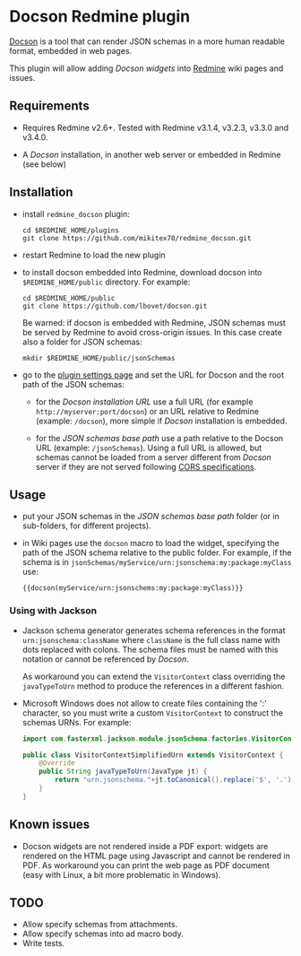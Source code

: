 # Docson Redmine plugin

[Docson](https://github.com/lbovet/docson) is a tool that can render JSON schemas in a more human readable format, embedded in web pages.

This plugin will allow adding *Docson widgets* into [Redmine](http://www.redmine.org/) wiki pages and issues.

## Requirements

- Requires Redmine v2.6+. Tested with Redmine v3.1.4, v3.2.3, v3.3.0 and v3.4.0.

- A *Docson* installation, in another web server or embedded in Redmine (see below)

## Installation

- install `redmine_docson` plugin:

  ```
  cd $REDMINE_HOME/plugins
  git clone https://github.com/mikitex70/redmine_docson.git
  ```

- restart Redmine to load the new plugin

- to install docson embedded into Redmine, download docson into `$REDMINE_HOME/public` directory. For example:

  ```
  cd $REDMINE_HOME/public
  git clone https://github.com/lbovet/docson.git
  ```
 
  Be warned: if docson is embedded with Redmine, JSON schemas must be served by Redmine to avoid cross-origin issues. In this case create also a folder for JSON schemas:
 
  ```
  mkdir $REDMINE_HOME/public/jsonSchemas
  ```

- go to the [plugin settings page](http://localhost:3000/settings/plugin/redmine_docson) and set the URL for Docson and the root path of the JSON schemas:

  * for the *Docson installation URL* use a full URL (for example `http://myserver:port/docson`) or an URL relative to Redmine (example: `/docson`), more simple if *Docson* installation is embedded.

  * for the *JSON schemas base path* use a path relative to the Docson URL (example: `/jsonSchemas`). Using a full URL is allowed, but schemas cannot be loaded from a server different from *Docson* server if they are not served following [CORS specifications](https://en.wikipedia.org/wiki/Cross-origin_resource_sharing).

## Usage

- put your JSON schemas in the *JSON schemas base path* folder (or in sub-folders, for different projects).

- in Wiki pages use the `docson` macro to load the widget, specifying the path of the JSON schema relative to the public folder. For example, if the schema is in `jsonSchemas/myService/urn:jsonschema:my:package:myClass` use:

  ```
  {{docson(myService/urn:jsonschems:my:package:myClass)}}
  ```

### Using with Jackson

- Jackson schema generator generates schema references in the format `urn:jsonschema:className` where `className` is the full class name with dots replaced with colons. The schema files must be named with this notation or cannot be referenced by *Docson*.

  As workaround you can extend the `VisitorContext` class overriding the `javaTypeToUrn` method to produce the references in a different fashion.

- Microsoft Windows does not allow to create files containing the ':' character, so you must write a custom `VisitorContext` to construct the schemas URNs. For example:

  ```java
  import com.fasterxml.jackson.module.jsonSchema.factories.VisitorContext;

  public class VisitorContextSimplifiedUrn extends VisitorContext {
      @Override
      public String javaTypeToUrn(JavaType jt) {
          return "urn.jsonschema."+jt.toCanonical().replace('$', '.');
      }
  }
  ```

## Known issues

- Docson widgets are not rendered inside a PDF export: widgets are rendered on the HTML page using Javascript and cannot be rendered in PDF. As workaround you can print the web page as PDF document (easy with Linux, a bit more problematic in Windows).

## TODO

- Allow specify schemas from attachments.
- Allow specify schemas into ad macro body.
- Write tests.
